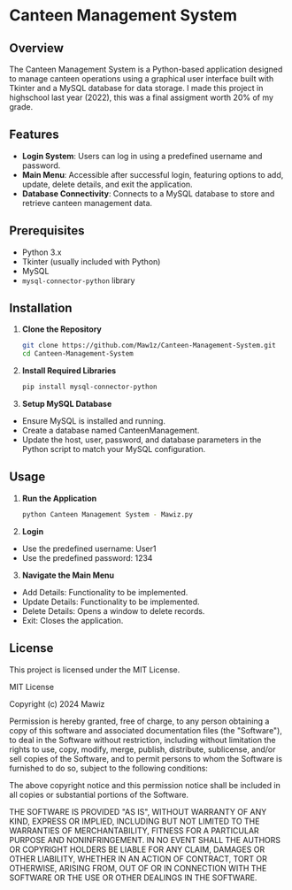 # Canteen Management System

## Overview

The Canteen Management System is a Python-based application designed to manage canteen operations using a graphical user interface built with Tkinter and a MySQL database for data storage. 
I made this project in highschool last year (2022), this was a final assigment worth 20% of my grade. 

## Features

- **Login System**: Users can log in using a predefined username and password.
- **Main Menu**: Accessible after successful login, featuring options to add, update, delete details, and exit the application.
- **Database Connectivity**: Connects to a MySQL database to store and retrieve canteen management data.

## Prerequisites

- Python 3.x
- Tkinter (usually included with Python)
- MySQL
- `mysql-connector-python` library

## Installation

1. **Clone the Repository**
   ```bash
   git clone https://github.com/Maw1z/Canteen-Management-System.git
   cd Canteen-Management-System
    ```

2. **Install Required Libraries**

    ```bash
    pip install mysql-connector-python
    ```

3. **Setup MySQL Database**

- Ensure MySQL is installed and running.
- Create a database named CanteenManagement.
- Update the host, user, password, and database parameters in the Python script to match your MySQL configuration.


## Usage

1. **Run the Application**
    ```bash
    python Canteen Management System - Mawiz.py
    ```

2. **Login**
- Use the predefined username: User1
- Use the predefined password: 1234

3. **Navigate the Main Menu**
- Add Details: Functionality to be implemented.
- Update Details: Functionality to be implemented.
- Delete Details: Opens a window to delete records.
- Exit: Closes the application.

## License
This project is licensed under the MIT License.

MIT License

Copyright (c) 2024 Mawiz

Permission is hereby granted, free of charge, to any person obtaining a copy
of this software and associated documentation files (the "Software"), to deal
in the Software without restriction, including without limitation the rights
to use, copy, modify, merge, publish, distribute, sublicense, and/or sell
copies of the Software, and to permit persons to whom the Software is
furnished to do so, subject to the following conditions:

The above copyright notice and this permission notice shall be included in all
copies or substantial portions of the Software.

THE SOFTWARE IS PROVIDED "AS IS", WITHOUT WARRANTY OF ANY KIND, EXPRESS OR
IMPLIED, INCLUDING BUT NOT LIMITED TO THE WARRANTIES OF MERCHANTABILITY,
FITNESS FOR A PARTICULAR PURPOSE AND NONINFRINGEMENT. IN NO EVENT SHALL THE
AUTHORS OR COPYRIGHT HOLDERS BE LIABLE FOR ANY CLAIM, DAMAGES OR OTHER
LIABILITY, WHETHER IN AN ACTION OF CONTRACT, TORT OR OTHERWISE, ARISING FROM,
OUT OF OR IN CONNECTION WITH THE SOFTWARE OR THE USE OR OTHER DEALINGS IN THE
SOFTWARE.

